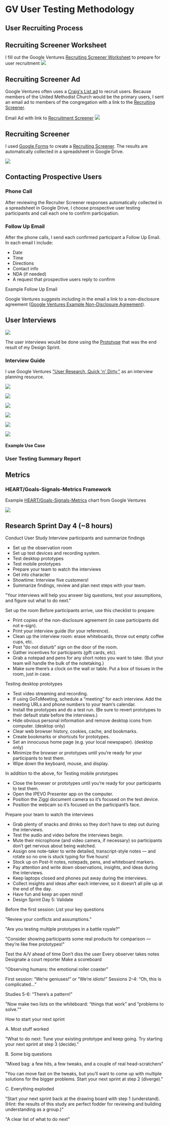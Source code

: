 # GV User Testing Methodology

## User Recruiting Process

## Recruiting Screener Worksheet

I fill out the Google Ventures [Recruiting Screener Worksheet](http://www.gv.com/wp-content/uploads/2014/07/Google-Ventures-Research-Sprint-Screener-Worksheet.pdf) to prepare for user recruitment
![](google-ventures-images/recruiting-screener-worksheet.jpg)

## Recruiting Screener Ad
Google Ventures often uses a [Craig's List ad](http://www.gv.com/wp-content/uploads/2014/07/Google-Ventures-Research-Sprint-Sample-Craigslist-ad.png) to recruit users. Because members of the United Methodist Church would be the primary users, I sent an email ad to members of the congregation with a link to the [Recruiting Screener](https://docs.google.com/forms/d/16BgZQXq5FDxPuzamTADUWCKCPkizIKzR7now_lNrozM/viewform?usp=send_form). 

Email Ad with link to [Recruitment Screener](https://docs.google.com/forms/d/16BgZQXq5FDxPuzamTADUWCKCPkizIKzR7now_lNrozM/viewform?usp=send_form)
![](google-ventures-images/user-testing-email.jpg)

## Recruiting Screener
I used [Google Forms](https://support.google.com/docs/answer/87809?hl=en) to create a [Recruiting Screener](https://docs.google.com/forms/d/16BgZQXq5FDxPuzamTADUWCKCPkizIKzR7now_lNrozM/viewform?usp=send_form). The results are automatically collected in a spreadsheet in Google Drive. 

[![](google-ventures-images/recruiter-screener-live.jpg)](https://docs.google.com/forms/d/16BgZQXq5FDxPuzamTADUWCKCPkizIKzR7now_lNrozM/viewform?usp=send_form)

## Contacting Prospective Users

### Phone Call
After reviewing the Recruiter Screener responses automatically collected in a spreadsheet in Google Drive, I choose prospective user testing participants and call each one to confirm participation. 

### Follow Up Email

After the phone calls, I send each confirmed participant a Follow Up Email. In each email I include:

* Date
* Time
* Directions
* Contact info
* NDA (if needed)
* A request that prospective users reply to confirm

Example Follow Up Email

Google Ventures suggests including in the email a link to a non-disclosure agreement ([Google Ventures Example Non-Disclosure Agreement](http://www.gv.com/wp-content/uploads/2014/07/Google-Ventures-Research-Sprint-Sample-NDA.pdf)). 

## User Interviews

![](google-ventures-images/do-not-disturb-sign.jpg)

The user interviews would be done using the [Prototype](prototype.md) that was the end result of my Design Sprint. 

### Interview Guide 

I use Google Ventures ["User Research, Quick 'n' Dirty,"](http://www.gv.com/wp-content/uploads/2013/02/User-Research-Workshop_Google-Ventures_Feb2013.pdf) as an interview planning resource.

![](google-ventures-images/interview-worksheet-1.jpg)

![](google-ventures-images/interview-worksheet-2.jpg)

![](google-ventures-images/interview-worksheet-3.jpg)

![](google-ventures-images/interview-worksheet-4.jpg)

![](google-ventures-images/interview-worksheet-5.jpg)

![](google-ventures-images/interview-worksheet-6.jpg)

#### Example Use Case

### User Testing Summary Report

## Metrics

### HEART/Goals-Signals-Metrics Framework

Example [HEART/Goals-Signals-Metrics](https://www.gv.com/lib/how-to-choose-the-right-ux-metrics-for-your-product) chart from Google Ventures

![](google-ventures-images/heart-goals-signals-metrics.jpg)







## Research Sprint Day 4 (~8 hours)

Conduct User Study
Interview participants and summarize findings 

* Set up the observation room
* Set up test devices and recording system.
* Test desktop prototypes
* Test mobile prototypes
* Prepare your team to watch the interviews
* Get into character
* Showtime: Interview five customers!
* Summarize findings, review and plan next steps with your team.

"Your interviews will help you answer big questions, test your assumptions, and figure out what to do next."

Set up the room
Before participants arrive, use this checklist to prepare:

* Print copies of the non-disclosure agreement (in case participants did not e-sign).
* Print your interview guide (for your reference).
* Clean up the interview room: erase whiteboards, throw out empty coffee cups, etc.
* Post “do not disturb” sign on the door of the room.
* Gather incentives for participants (gift cards, etc).
* Grab a notepad and pens for any short notes you want to take. (But your team will handle the bulk of the notetaking.)
* Make sure there’s a clock on the wall or table.
Put a box of tissues in the room, just in case.

Testing desktop prototypes

* Test video streaming and recording.
* If using GoToMeeting, schedule a “meeting” for each interview. Add the meeting URLs and phone numbers to your team’s calendar.
* Install the prototypes and do a test run. (Be sure to revert prototypes to their default state before the interviews.)
* Hide obvious personal information and remove desktop icons from computer. (desktop only)
* Clear web browser history, cookies, cache, and bookmarks.
* Create bookmarks or shortcuts for prototypes.
* Set an innocuous home page (e.g. your local newspaper). (desktop only)
* Minimize the browser or prototypes until you’re ready for your participants to test them. 
* Wipe down the keyboard, mouse, and display.

In addition to the above, for Testing mobile prototypes

* Close the browser or prototypes until you’re ready for your participants to test them.
* Open the IPEVO Presenter app on the computer.
* Position the Ziggi document camera so it’s focused on the test device.
* Position the webcam so it’s focused on the participant’s face.

Prepare your team to watch the interviews

* Grab plenty of snacks and drinks so they don’t have to step out during the interviews.
* Test the audio and video before the interviews begin.
* Mute their microphone (and video camera, if necessary) so participants don’t get nervous about being watched.
* Assign one note-taker to write detailed, transcript-style notes — and rotate so no one is stuck typing for five hours!
* Stock up on Post-It notes, notepads, pens, and whiteboard markers.
* Pay attention and write down observations, insights, and ideas during the interviews.
* Keep laptops closed and phones put away during the interviews.
* Collect insights and ideas after each interview, so it doesn’t all pile up at the end of the day.
* Have fun and keep an open mind!
* Design Sprint Day 5: Validate

Before the first session: List your key questions

"Review your conflicts and assumptions."

"Are you testing multiple prototypes in a battle royale?"

"Consider showing participants some real products for comparison — they’re like free prototypes!"

Test the A/V ahead of time
Don’t diss the user
Every observer takes notes
Designate a court reporter
Make a scoreboard

"Observing humans: the emotional roller coaster"

First session: “We’re geniuses!” or “We’re idiots!”
Sessions 2–4: “Oh, this is complicated…”

Studies 5-6: “There’s a pattern!”

"Now make two lists on the whiteboard: “things that work” and “problems to solve.”"

How to start your next sprint

A. Most stuff worked

"What to do next: Tune your existing prototype and keep going. Try starting your next sprint at step 3 (decide)."

B. Some big questions

"Mixed bag: a few hits, a few tweaks, and a couple of real head-scratchers"

"You can move fast on the tweaks, but you’ll want to come up with multiple solutions for the bigger problems. Start your next sprint at step 2 (diverge)."

C. Everything exploded

"Start your next sprint back at the drawing board with step 1 (understand). (Hint: the results of this study are perfect fodder for reviewing and building understanding as a group.)"

"A clear list of what to do next"

